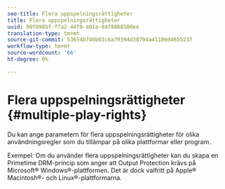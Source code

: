 ```yaml
---
seo-title: Flera uppspelningsrättigheter
title: Flera uppspelningsrättigheter
uuid: 90f898bf-ffa2-44f0-a01a-0af8868500ee
translation-type: tm+mt
source-git-commit: 53654b740b03c6a79394d30704a41186d4655237
workflow-type: tm+mt
source-wordcount: '66'
ht-degree: 0%

---
```



# Flera uppspelningsrättigheter {#multiple-play-rights}

Du kan ange parametern för flera uppspelningsrättigheter för olika användningsregler som du tillämpar på olika plattformar eller program.

Exempel: Om du använder flera uppspelningsrättigheter kan du skapa en Primetime DRM-princip som anger att Output Protection krävs på Microsoft® Windows®-plattformen. Det är dock valfritt på Apple® Macintosh®- och Linux®-plattformarna.
